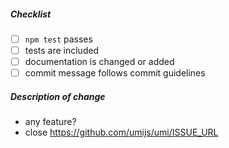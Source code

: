 <!--
Thank you for your pull request. Please review the below requirements.
Bug fixes and new features should include tests.
Contributors guide: https://github.com/umijs/umi/blob/master/CONTRIBUTING.md

感谢您贡献代码。请确认下列 checklist 的完成情况。
Bug 修复和新功能必须包含测试。
Contributors guide: https://github.com/umijs/umi/blob/master/CONTRIBUTING.md
-->

##### Checklist

<!-- Remove items that do not apply. For completed items, change [ ] to [x]. -->

- [ ] `npm test` passes
- [ ] tests are included
- [ ] documentation is changed or added
- [ ] commit message follows commit guidelines

##### Description of change

<!-- Provide a description of the change below this comment. -->

- any feature?
- close https://github.com/umijs/umi/ISSUE_URL
